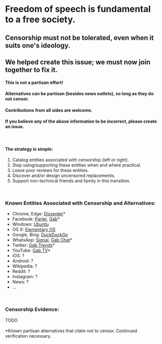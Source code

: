 # Freedom of speech is fundamental to a free society. 

## Censorship must not be tolerated, even when it suits one\'s ideology.  

## We helped create this issue; we must now join together to fix it.

#### This is not a partisan effort!
#### Alternatives can be partisan (besides news outlets), so long as they do not censor.
#### Contributions from all sides are welcome.
#### If you believe any of the above information to be incorrect, please create an issue.

<br>

#### The strategy is simple:

1. Catalog entities associated with censorship (left or right).
2. Stop using/supporting these entities when and where practical.
3. Leave poor reviews for these entities.
4. Discover and/or design uncensored replacements.
5. Support non-technical friends and family in this transition.

<br>

### Known Entities Associated with Censorship and Alternatives:

- Chrome, Edge: [Dissenter](https://dissenter.com/ "Dissenter")* 
- Facebook: [Parler](https://parler.com "Parler"), [Gab](https://gab.com/ "Gab")*
- Windows: [Ubuntu](https://ubuntu.com/ "Ubuntu")
- OS X: [Elementary OS ](https://elementary.io/ "Elementary OS ")
- Google, Bing: [DuckDuckGo](https://duckduckgo.com/ "DuckDuckGo")
- WhatsApp: [Signal](https://www.signal.org/), [Gab Chat](https://chat.gab.com/)*
- Twitter: [Gab Trends](https://trends.gab.com/)*
- YouTube: [Gab TV](https://tv.gab.com/)*
- iOS: ?
- Android: ?
- Wikipedia: ?
- Reddit: ?
- Instagram: ?
- News: ?
- ...

<br>

### Censorship Evidence:

TODO
<br>
<br>
*Known partisan alternatives that <i>claim</i> not to censor. Continued verification necessary.
